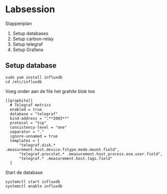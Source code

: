 # Labsession

Stappenplan
1. Setup databases
2. Setup carbon-relay
3. Setup telegraf
4. Setup Grafana


## Setup database

```
sudo yum install influxdb
cd /etc/influxdb
```

Voeg onder aan de file het grahite blok toe
```
[[graphite]]
  # Telegraf metrics
  enabled = true
  database = "telegraf"
  bind-address = ":**2003**"
  protocol = "tcp"
  consistency-level = "one"
  separator = "."
  ignore-unnamed = true
  templates = [
      "telegraf.disk.* .measurement.host.device.fstype.mode.mount.field",
      "telegraf.procstat.* .measurement.host.process.exe.user.field",
      "telegraf.* .measurement.host.tags.field"
  ]
  ```
  
Start de database

```
systemctl start influxdb
systemctl enable influxdb
```


